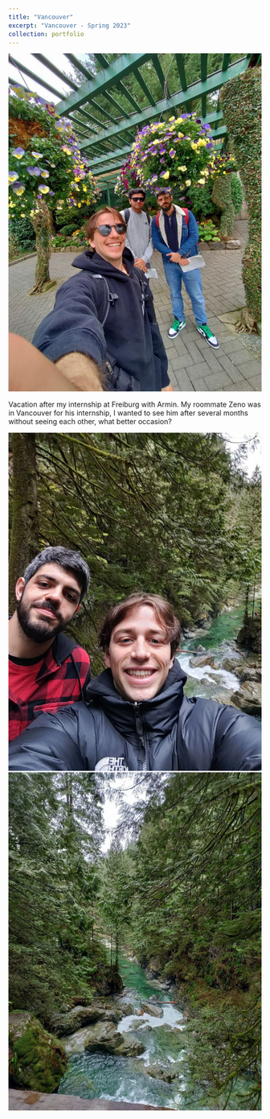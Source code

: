 ```yaml
---
title: "Vancouver"
excerpt: "Vancouver - Spring 2023"
collection: portfolio
---
```

![VNC1](/images/VNC1.jpeg)


Vacation after my internship at Freiburg with Armin. My roommate Zeno was in Vancouver for his internship, I wanted to see him after several months without seeing each other, what better occasion? 

![VNC2](/images/VNC2.jpeg)
![VNC3](/images/VNC3.jpeg)
